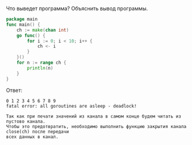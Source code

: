 Что выведет программа? Объяснить вывод программы.

```go
package main
func main() {
	ch := make(chan int)
	go func() {
		for i := 0; i < 10; i++ {
			ch <- i
		}
	}()
	for n := range ch {
		println(n)
	}
}
```

Ответ:
```
0 1 2 3 4 5 6 7 8 9
fatal error: all goroutines are asleep - deadlock!

Так как при печати значений из канала в самом конце будем читать из пустово канала.
Чтобы это предотвратить, необходимо выполнить функцию закрытия канала close(ch) после передачи
всех данных в канал.
```